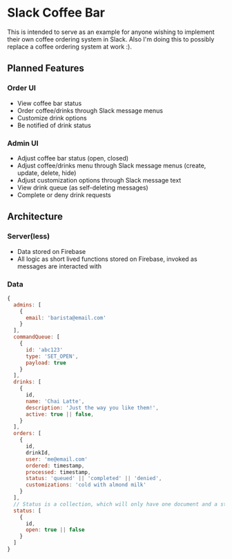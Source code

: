 # Slack Coffee Bar

This is intended to serve as an example for anyone wishing to implement their own coffee ordering system in Slack.
Also I'm doing this to possibly replace a coffee ordering system at work :).

## Planned Features

### Order UI

- View coffee bar status
- Order coffee/drinks through Slack message menus
- Customize drink options
- Be notified of drink status

### Admin UI

- Adjust coffee bar status (open, closed)
- Adjust coffee/drinks menu through Slack message menus (create, update, delete, hide)
- Adjust customization options through Slack message text
- View drink queue (as self-deleting messages)
- Complete or deny drink requests

## Architecture

### Server(less)

- Data stored on Firebase
- All logic as short lived functions stored on Firebase, invoked as messages are interacted with

### Data

```js
{
  admins: [
    {
      email: 'barista@email.com'
    }
  ],
  commandQueue: [
    {
      id: 'abc123'
      type: 'SET_OPEN',
      payload: true
    }
  ],
  drinks: [
    {
      id,
      name: 'Chai Latte',
      description: 'Just the way you like them!',
      active: true || false,
    }
  ],
  orders: [
    {
      id,
      drinkId,
      user: 'me@email.com'
      ordered: timestamp,
      processed: timestamp,
      status: 'queued' || 'completed' || 'denied',
      customizations: 'cold with almond milk'
    }
  ],
  // Status is a collection, which will only have one document and a static ID
  status: [
    {
      id,
      open: true || false
    }
  ]
}
```
